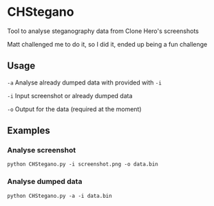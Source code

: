 # CHStegano
Tool to analyse steganography data from Clone Hero's screenshots

Matt challenged me to do it, so I did it, ended up being a fun challenge

## Usage

`-a`        Analyse already dumped data with provided with `-i`

`-i`        Input screenshot or already dumped data

`-o`        Output for the data (required at the moment)

## Examples

### Analyse screenshot

`python CHStegano.py -i screenshot.png -o data.bin`


### Analyse dumped data

`python CHStegano.py -a -i data.bin`